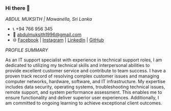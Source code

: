 ### Hi there 👋

*ABDUL MUKSITH | Mawanella, Sri Lanka*
- 📞 +94 766 956 345
- 📧 abdulmuksith1996@gmail.com
- 🌐 [Facebook](https://www.facebook.com/abdul.muksith.79) | [Instagram](https://www.instagram.com/abdul_pluz/) | [LinkedIn](www.linkedin.com/in/pluz-view-458601197) | [GitHub](https://github.com/MFAbdulMuksith/MFAbdulMuksith)

*PROFILE SUMMARY*

As an IT support specialist with experience in technical support roles, I am dedicated to utilizing my
technical skills and interpersonal abilities to provide excellent customer service and contribute to
team success. I have a proven track record of resolving complex customer issues and managing
computer networks, hardware, software, and IT infrastructure. My expertise includes data security,
operating systems, troubleshooting technical issues, remote support, and system performance
assessment. This enables me to ensure functionality and deliver superior user experiences.
Additionally, I am committed to ongoing learning to achieve exceptional client outcomes.

<!--
**MFAbdulMuksith/MFAbdulMuksith** is a ✨ _special_ ✨ 


---
---

---


**testing**


---




# [**Abdul MUKSITH**](https://www.linkedin.com/in/yourprofile)

## 🚀 Introduction
Experienced and results-oriented DevOps professional dedicated to implementing and optimizing CI/CD pipelines. Adept at fostering collaboration across diverse teams to deliver impactful projects. Excited to contribute expertise in automation, cloud technologies, and continuous improvement.

## 💡 Skills
- **DevOps:** CI/CD, Azure Pipeline, Git, Docker
- **Cloud Technologies:** AWS (EC2, S3, Lambda), Azure (Azure DevOps)
- **Scripting:** Bash, Python
- **Infrastructure as Code:** Terraform, Ansible
- **Version Control:** Git, GitHub/GitLab
- **Collaboration:** Team player, Effective communication

## 🛠️ Experience

### [**Current/Last Position** | Company Name | Location | Date Started - Present]
- **Key Achievements:**
  - Successfully implemented end-to-end automated CI/CD pipelines, resulting in a 30% reduction in deployment time.
  - Pioneered the adoption of GitFlow, elevating version control and code review processes.
  - Collaborated with development teams to streamline workflows, enhancing overall code quality.

### [**Previous Position** | Company Name | Location | Date Started - Date Ended]
- **Achievements:**
  - Led initiatives to standardize and enforce Git best practices, significantly improving version control efficiency.
  - Played a key role in designing and implementing a scalable infrastructure using Terraform.

## 🎓 Education

### [**Degree Earned** | University Name | Graduation Year]
- B.S. in Computer Science

## 🏆 Certifications
- **AWS Certified DevOps Engineer**
- **Docker Certified Associate**

## 🚀 Projects
### [**Project Name** | [GitHub Repo](Link to GitHub Repo)]
- **Description:** Brief overview of the project, its objectives, and your role.
- **Technologies Used:** List relevant technologies, frameworks, and tools.

### [**Another Project** | [GitHub Repo](Link to GitHub Repo)]
- **Description:** Summary of the project's goals and your contributions.
- **Technologies Used:** Specify technologies, frameworks, and tools.

### 🌐 Additional Information
- Attended DevOps conferences: [Conference Name 1], [Conference Name 2]
- Active contributor to open-source projects.
- Blog about DevOps practices and experiences: [Your Blog](https://www.yourblog.com)

## 📬 Contact
- **LinkedIn:** [Your LinkedIn Profile](https://www.linkedin.com/in/yourprofile)
- **Email:** your.email@example.com

---

# [**Abdul MUKSITH**](https://www.linkedin.com/in/yourprofile)

## 🚀 Introduction
DevOps professional with a focus on implementing and optimizing CI/CD pipelines. Proven ability to foster collaboration across diverse teams for impactful project delivery. Excited to contribute expertise in automation, cloud technologies, and continuous improvement.

## 💡 Skills
- **DevOps:** CI/CD, Azure Pipeline, Git, Docker
- **Cloud Technologies:** AWS (EC2, S3, Lambda), Azure (Azure DevOps)
- **Scripting:** Bash, Python
- **Infrastructure as Code:** Terraform, Ansible
- **Version Control:** Git, GitHub/GitLab
- **Collaboration:** Team player, Effective communication

## 🛠️ Experience

### [**Current/Last Position** | Company Name | Location | Date Started - Present]
- **Key Achievements:**
  - Successfully implemented end-to-end automated CI/CD pipelines, achieving a 30% reduction in deployment time.
  - Pioneered the adoption of GitFlow, enhancing version control and code review processes.
  - Collaborated with development teams to streamline workflows, elevating overall code quality.

### [**Previous Position** | Company Name | Location | Date Started - Date Ended]
- **Achievements:**
  - Led initiatives to standardize and enforce Git best practices, significantly improving version control efficiency.
  - Played a key role in designing and implementing a scalable infrastructure using Terraform.

## 🎓 Education

### [**Degree Earned** | University Name | Graduation Year]
- B.S. in Computer Science

## 🏆 Certifications
- **AWS Certified DevOps Engineer**
- **Docker Certified Associate**

## 🚀 Projects
### [**Project Name** | [GitHub Repo](Link to GitHub Repo)]
- **Description:** Brief overview of the project, its objectives, and your role.
- **Technologies Used:** List relevant technologies, frameworks, and tools.

### [**Another Project** | [GitHub Repo](Link to GitHub Repo)]
- **Description:** Summary of the project's goals and your contributions.
- **Technologies Used:** Specify technologies, frameworks, and tools.

### 🌐 Additional Information
- Attended DevOps conferences: [Conference Name 1], [Conference Name 2]
- Active contributor to open-source projects.
- Blogs about DevOps practices and experiences: [Your Blog](https://www.yourblog.com)

## 📬 Contact
- **LinkedIn:** [Your LinkedIn Profile](https://www.linkedin.com/in/yourprofile)
- **Email:** your.email@example.com


---
---
